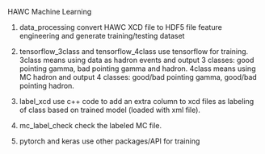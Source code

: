 HAWC Machine Learning

1. data_processing
convert HAWC XCD file to HDF5 file
feature engineering and generate training/testing dataset

2. tensorflow_3class and tensorflow_4class
use tensorflow for training.
3class means using data as hadron events and output 3 classes: good pointing gamma, bad pointing gamma and hadron.
4class means using MC hadron and output 4 classes: good/bad pointing gamma, good/bad pointing hadron.

3. label_xcd
use c++ code to add an extra column to xcd files as labeling of class based on trained model (loaded with xml file).

4. mc_label_check
check the labeled MC file.

5. pytorch and keras
use other packages/API for training




